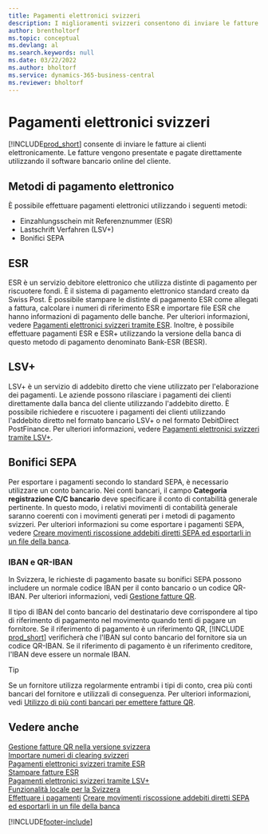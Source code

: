 ```yaml
---
title: Pagamenti elettronici svizzeri
description: I miglioramenti svizzeri consentono di inviare le fatture ai clienti elettronicamente. Le fatture vengono presentate e pagate direttamente utilizzando il software bancario online del cliente.
author: brentholtorf
ms.topic: conceptual
ms.devlang: al
ms.search.keywords: null
ms.date: 03/22/2022
ms.author: bholtorf
ms.service: dynamics-365-business-central
ms.reviewer: bholtorf
---
```

# Pagamenti elettronici svizzeri

[!INCLUDE[prod_short](../../includes/prod_short.md)] consente di inviare le fatture ai clienti elettronicamente. Le fatture vengono presentate e pagate direttamente utilizzando il software bancario online del cliente.  

## Metodi di pagamento elettronico

È possibile effettuare pagamenti elettronici utilizzando i seguenti metodi:  

- Einzahlungsschein mit Referenznummer (ESR)  
- Lastschrift Verfahren (LSV+)  
- Bonifici SEPA  

## ESR

ESR è un servizio debitore elettronico che utilizza distinte di pagamento per riscuotere fondi. È il sistema di pagamento elettronico standard creato da Swiss Post. È possibile stampare le distinte di pagamento ESR come allegati a fattura, calcolare i numeri di riferimento ESR e importare file ESR che hanno informazioni di pagamento delle banche. Per ulteriori informazioni, vedere [Pagamenti elettronici svizzeri tramite ESR](how-to-print-esr-invoices.md). Inoltre, è possibile effettuare pagamenti ESR e ESR+ utilizzando la versione della banca di questo metodo di pagamento denominato Bank-ESR (BESR).  

## LSV+

LSV+ è un servizio di addebito diretto che viene utilizzato per l'elaborazione dei pagamenti. Le aziende possono rilasciare i pagamenti dei clienti direttamente dalla banca del cliente utilizzando l'addebito diretto. È possibile richiedere e riscuotere i pagamenti dei clienti utilizzando l'addebito diretto nel formato bancario LSV+ o nel formato DebitDirect PostFinance. Per ulteriori informazioni, vedere [Pagamenti elettronici svizzeri tramite LSV+](swiss-electronic-payments-using-lsv-.md).  

## Bonifici SEPA

Per esportare i pagamenti secondo lo standard SEPA, è necessario utilizzare un conto bancario. Nei conti bancari, il campo **Categoria registrazione C/C bancario** deve specificare il conto di contabilità generale pertinente. In questo modo, i relativi movimenti di contabilità generale saranno coerenti con i movimenti generati per i metodi di pagamento svizzeri. Per ulteriori informazioni su come esportare i pagamenti SEPA, vedere [Creare movimenti riscossione addebiti diretti SEPA ed esportarli in un file della banca](../../finance-collect-payments-with-sepa-direct-debit.md#creating-sepa-direct-debit-collection-entries-and-export-to-a-bank-file).  

### <a name="iban-qr"></a>IBAN e QR-IBAN

In Svizzera, le richieste di pagamento basate su bonifici SEPA possono includere un normale codice IBAN per il conto bancario o un codice QR-IBAN. Per ulteriori informazioni, vedi [Gestione fatture QR](ui-extensions-qr-bill-management.md).  

Il tipo di IBAN del conto bancario del destinatario deve corrispondere al tipo di riferimento di pagamento nel movimento quando tenti di pagare un fornitore. Se il riferimento di pagamento è un riferimento QR, [!INCLUDE [prod_short](../../includes/prod_short.md)] verificherà che l'IBAN sul conto bancario del fornitore sia un codice QR-IBAN. Se il riferimento di pagamento è un riferimento creditore, l'IBAN deve essere un normale IBAN.  

> [!TIP]
> Se un fornitore utilizza regolarmente entrambi i tipi di conto, crea più conti bancari del fornitore e utilizzali di conseguenza. Per ulteriori informazioni, vedi [Utilizzo di più conti bancari per emettere fatture QR](ui-extensions-qr-bill-management.md#multiplebankaccounts).

## Vedere anche

[Gestione fatture QR nella versione svizzera](ui-extensions-qr-bill-management.md)  
[Importare numeri di clearing svizzeri](how-to-import-swiss-bank-clearing-numbers.md)  
[Pagamenti elettronici svizzeri tramite ESR](swiss-electronic-payments-using-esr.md)  
[Stampare fatture ESR](how-to-print-esr-invoices.md)  
[Pagamenti elettronici svizzeri tramite LSV+](swiss-electronic-payments-using-lsv-.md)  
[Funzionalità locale per la Svizzera](switzerland-local-functionality.md)  
[Effettuare i pagamenti](../../payables-make-payments.md)
[Creare movimenti riscossione addebiti diretti SEPA ed esportarli in un file della banca](../../finance-collect-payments-with-sepa-direct-debit.md#creating-sepa-direct-debit-collection-entries-and-export-to-a-bank-file)  

[!INCLUDE[footer-include](../../includes/footer-banner.md)]